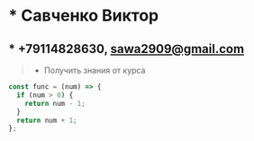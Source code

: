 # * Савченко Виктор

## * +79114828630, sawa2909@gmail.com

> * Получить знания от курса 





```javascript
const func = (num) => {
  if (num > 0) {
    return num - 1;
  }
  return num + 1;
};
```